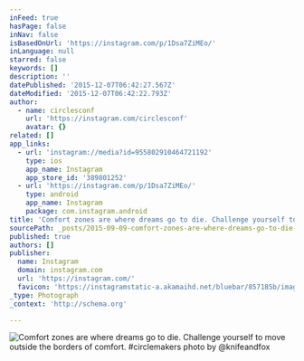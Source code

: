 ```yaml
---
inFeed: true
hasPage: false
inNav: false
isBasedOnUrl: 'https://instagram.com/p/1Dsa7ZiMEo/'
inLanguage: null
starred: false
keywords: []
description: ''
datePublished: '2015-12-07T06:42:27.567Z'
dateModified: '2015-12-07T06:42:22.793Z'
author:
  - name: circlesconf
    url: 'https://instagram.com/circlesconf'
    avatar: {}
related: []
app_links:
  - url: 'instagram://media?id=955802910464721192'
    type: ios
    app_name: Instagram
    app_store_id: '389801252'
  - url: 'https://instagram.com/p/1Dsa7ZiMEo/'
    type: android
    app_name: Instagram
    package: com.instagram.android
title: 'Comfort zones are where dreams go to die. Challenge yourself to move outside the borders of comfort. #circlemakers photo by @knifeandfox'
sourcePath: _posts/2015-09-09-comfort-zones-are-where-dreams-go-to-die-challenge-yourself.md
published: true
authors: []
publisher:
  name: Instagram
  domain: instagram.com
  url: 'https://instagram.com/'
  favicon: 'https://instagramstatic-a.akamaihd.net/bluebar/857185b/images/ico/favicon.ico'
_type: Photograph
_context: 'http://schema.org'

---
```

![Comfort zones are where dreams go to die. Challenge yourself to move outside the borders of comfort. #circlemakers photo by @knifeandfox](https://scontent.cdninstagram.com/hphotos-xtp1/t51.2885-15/e15/11116977_757930597636908_910612054_n.jpg)
